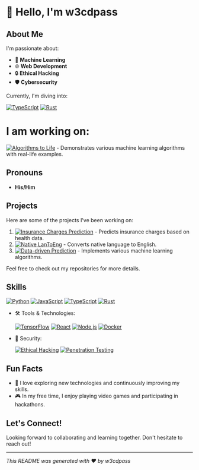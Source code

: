 # 👋 Hello, I'm w3cdpass

## About Me

I'm passionate about:
- 🧠 **Machine Learning**
- 🌐 **Web Development**
- 🔒 **Ethical Hacking**
- 🛡️ **Cybersecurity**

Currently, I'm diving into:

[![TypeScript](https://img.shields.io/badge/-TypeScript-007ACC?logo=typescript&logoColor=white&style=flat)](https://www.typescriptlang.org/) 
[![Rust](https://img.shields.io/badge/-Rust-000000?logo=rust&logoColor=white&style=flat)](https://www.rust-lang.org/)


# I am working on:

[![Algorithms to Life](https://img.shields.io/badge/-Algorithms%20to%20Life-3776AB?style=flat&logo=github)](https://github.com/w3cdpass/algorithms-to-life) - Demonstrates various machine learning algorithms with real-life examples.

## Pronouns

- **His/Him**

## Projects

Here are some of the projects I've been working on:

1. [![Insurance Charges Prediction](https://img.shields.io/badge/-Insurance%20Charges%20Prediction-3776AB?style=flat&logo=github)](https://github.com/w3cdpass/Insurance-Charges-prediction/tree/master) - Predicts insurance charges based on health data.
2. [![Native LanToEng](https://img.shields.io/badge/-Native%20LanToEng-3776AB?style=flat&logo=github)](https://github.com/w3cdpass/Native-LanToEng) - Converts native language to English.
3. [![Data-driven Prediction](https://img.shields.io/badge/-Data--driven%20Prediction-3776AB?style=flat&logo=github)](https://github.com/w3cdpass/Data-driven-Prediction) - Implements various machine learning algorithms.


Feel free to check out my repositories for more details.

## Skills

[![Python](https://img.shields.io/badge/-Python-3776AB?logo=python&logoColor=white&style=flat)](https://www.python.org/) 
[![JavaScript](https://img.shields.io/badge/-JavaScript-F7DF1E?logo=javascript&logoColor=black&style=flat)](https://developer.mozilla.org/en-US/docs/Web/JavaScript) 
[![TypeScript](https://img.shields.io/badge/-TypeScript-007ACC?logo=typescript&logoColor=white&style=flat)](https://www.typescriptlang.org/) 
[![Rust](https://img.shields.io/badge/-Rust-000000?logo=rust&logoColor=white&style=flat)](https://www.rust-lang.org/)

- 🛠️ Tools & Technologies:
  
  [![TensorFlow](https://img.shields.io/badge/-TensorFlow-FF6F00?logo=tensorflow&logoColor=white&style=flat)](https://www.tensorflow.org/) 
  [![React](https://img.shields.io/badge/-React-61DAFB?logo=react&logoColor=black&style=flat)](https://reactjs.org/) 
  [![Node.js](https://img.shields.io/badge/-Node.js-339933?logo=node.js&logoColor=white&style=flat)](https://nodejs.org/) 
  [![Docker](https://img.shields.io/badge/-Docker-2496ED?logo=docker&logoColor=white&style=flat)](https://www.docker.com/)

- 🔐 Security:
  
  [![Ethical Hacking](https://img.shields.io/badge/-Ethical%20Hacking-000000?logo=hackthebox&logoColor=white&style=flat)](https://www.hackthebox.com/) 
  [![Penetration Testing](https://img.shields.io/badge/-Penetration%20Testing-FFA500?logo=hackthebox&logoColor=white&style=flat)](https://www.hackthebox.com/)

## Fun Facts

- 🚀 I love exploring new technologies and continuously improving my skills.
- 🎮 In my free time, I enjoy playing video games and participating in hackathons.

## Let's Connect!

Looking forward to collaborating and learning together. Don't hesitate to reach out!

---

*This README was generated with ❤️ by w3cdpass*
